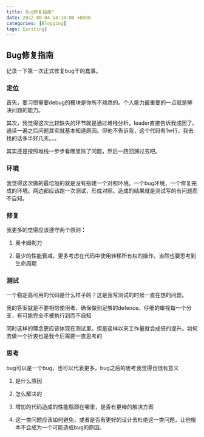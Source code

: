```yaml
---
title: Bug修复指南"
date: 2022-08-04 14:10:00 +0800
categories: [Blogging]
tags: [writing]
---
```


## Bug修复指南

记录一下第一次正式修复bug干的蠢事。

### 定位

首先，要习惯需要debug的模块是你所不熟悉的。个人能力最重要的一点就是解决问题的能力。

其次，我觉得这次比较缺失的环节就是通过堆栈分析，leader直接告诉我成因了。通读一遍之后问题其实就基本知道原因。但他不告诉我，这个代码有1w行，我去找的话多半好几天。。。

其实还是按照堆栈一步步看哪里除了问题，然后一路回溯过去吧。

### 环境
 我觉得这次做的最垃圾的就是没有搭建一个对照环境。一个bug环境，一个修复完成的环境。两边都应该跑一次测试，形成对照。造成的结果就是测试写的有问题而不自知。

### 修复

我更多的觉得应该遵守两个原则：

1. 奥卡姆剃刀

2. 最少的性能衰减，更多考虑在代码中使用转移所有权的操作。当然也要思考到生命周期

### 测试

一个稳定高可用的代码是什么样子的？这是我写测试的时候一直在想的问题。

我的答案就是不要相信使用者，确保做到足够的defence。仔细的审视每一个分支，有可能完全不被执行到而不自知

同时这样的理念更应该体现在测试里。但是这样以来工作量就会成倍的提升。如何去做一个折衷也是我今后需要一直思考的

### 思考

bug可以是一个bug，也可以代表更多。bug之后的思考我觉得也很有意义

1. 是什么原因 

2. 怎么解决的

3. 增加的代码造成的性能瓶颈在哪里，是否有更棒的解决方案

4. 这一类问题应该如何避免，或者是否有更好的设计去杜绝这一类问题，让他根本不会成为一个可能造成bug的原因。


